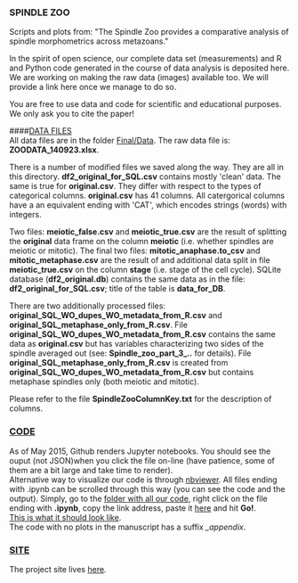 ### SPINDLE ZOO
Scripts and plots from: "The Spindle Zoo provides a comparative analysis of spindle morphometrics across metazoans."   
     
In the spirit of open science, our complete data set (measurements) and R and Python code generated in the course of data analysis is deposited here. We are working on making the raw data (images) available too. We will provide a link here once we manage to do so.     

You are free to use data and code for scientific and educational purposes. We only ask you to cite the paper!    
   
####[DATA FILES](https://github.com/emmaggie/SPINDLE_ZOO/tree/master/Final/Data)        
All data files are in the folder [Final/Data](https://github.com/emmaggie/SPINDLE_ZOO/tree/master/Final/Data).
The raw data file is: **ZOODATA_140923.xlsx**.    
         
There is a number of modified files we saved along the way. They are all in this directory. **df2_original_for_SQL.csv** contains mostly 'clean' data. The same is true for **original.csv**. They differ with respect to the types of categorical columns. **original.csv** has 41 columns. All catergorical columns have a an equivalent ending with 'CAT', which encodes strings (words) with integers.   

Two files: **meiotic_false.csv** and  **meiotic_true.csv** are the result of splitting the **original** data frame on the column **meiotic** (i.e. whether spindles are meiotic or mitotic). The final two files: **mitotic_anaphase.to_csv** and **mitotic_metaphase.csv** are the result of and additional data split in file **meiotic_true.csv** on the column **stage** (i.e. stage of the cell cycle). SQLite database (**df2_original.db**) contains the same data as in the file: **df2_original_for_SQL.csv**; title of the table is **data_for_DB**.   

There are two additionally processed files: **original_SQL_WO_dupes_WO_metadata_from_R.csv** and  **original_SQL_metaphase_only_from_R.csv**. File **original_SQL_WO_dupes_WO_metadata_from_R.csv** contains the same data as **original.csv** but has variables characterizing two sides of the spindle averaged out (see: **Spindle_zoo_part_3_..** for details). File **original_SQL_metaphase_only_from_R.csv** is created from **original_SQL_WO_dupes_WO_metadata_from_R.csv** but contains metaphase spindles only (both meiotic and mitotic).   
     
Please refer to the file **SpindleZooColumnKey.txt** for the description of columns. 

### [CODE](https://github.com/emmaggie/SPINDLE_ZOO/tree/master/Final/Code)     
As of May 2015, Github renders Jupyter notebooks. You should see the ouput (not JSON)when you click the file on-line (have patience, some of them are a bit large and take time to render).     
Alternative way to visualize our code is through [nbviewer](http://nbviewer.ipython.org). All files ending with .ipynb can be scrolled through this way (you can see the code and the output). Simply, go to the [folder with all our code](https://github.com/emmaggie/SPINDLE_ZOO/tree/master/Final/Code), right click on the file ending with **.ipynb**, copy the link address, paste it [here](http://nbviewer.ipython.org) and hit **Go!**.     
[This is what it should look like](http://nbviewer.ipython.org/github/emmaggie/SPINDLE_ZOO/blob/master/Final/Code/6_piecewise_regression_Fig2_and_S2.ipynb).   
The code with no plots in the manuscript has a suffix *_appendix*.    
        
### [SITE](http://emmaggie.github.io/SPINDLE_ZOO)     
The project site lives [here](http://emmaggie.github.io/SPINDLE_ZOO).   



